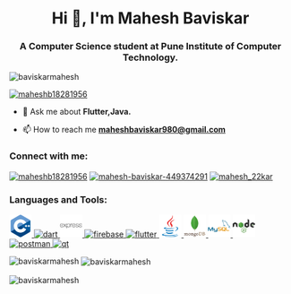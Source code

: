 <h1 align="center">Hi 👋, I'm Mahesh Baviskar</h1>
<h3 align="center">A Computer Science student at Pune Institute of Computer Technology.</h3>

<p align="left"> <img src="https://komarev.com/ghpvc/?username=baviskarmahesh&label=Profile%20views&color=0e75b6&style=flat" alt="baviskarmahesh" /> </p>

<p align="left"> <a href="https://twitter.com/maheshb18281956" target="blank"><img src="https://img.shields.io/twitter/follow/maheshb18281956?logo=twitter&style=for-the-badge" alt="maheshb18281956" /></a> </p>

- 💬 Ask me about **Flutter,Java.**

- 📫 How to reach me **maheshbaviskar980@gmail.com**

<h3 align="left">Connect with me:</h3>
<p align="left">
<a href="https://twitter.com/maheshb18281956" target="blank"><img align="center" src="https://raw.githubusercontent.com/rahuldkjain/github-profile-readme-generator/master/src/images/icons/Social/twitter.svg" alt="maheshb18281956" height="30" width="40" /></a>
<a href="https://linkedin.com/in/mahesh-baviskar-449374291" target="blank"><img align="center" src="https://raw.githubusercontent.com/rahuldkjain/github-profile-readme-generator/master/src/images/icons/Social/linked-in-alt.svg" alt="mahesh-baviskar-449374291" height="30" width="40" /></a>
<a href="https://instagram.com/mahesh_22kar" target="blank"><img align="center" src="https://raw.githubusercontent.com/rahuldkjain/github-profile-readme-generator/master/src/images/icons/Social/instagram.svg" alt="mahesh_22kar" height="30" width="40" /></a>
</p>

<h3 align="left">Languages and Tools:</h3>
<p align="left"> <a href="https://www.w3schools.com/cpp/" target="_blank" rel="noreferrer"> <img src="https://raw.githubusercontent.com/devicons/devicon/master/icons/cplusplus/cplusplus-original.svg" alt="cplusplus" width="40" height="40"/> </a> <a href="https://dart.dev" target="_blank" rel="noreferrer"> <img src="https://www.vectorlogo.zone/logos/dartlang/dartlang-icon.svg" alt="dart" width="40" height="40"/> </a> <a href="https://expressjs.com" target="_blank" rel="noreferrer"> <img src="https://raw.githubusercontent.com/devicons/devicon/master/icons/express/express-original-wordmark.svg" alt="express" width="40" height="40"/> </a> <a href="https://firebase.google.com/" target="_blank" rel="noreferrer"> <img src="https://www.vectorlogo.zone/logos/firebase/firebase-icon.svg" alt="firebase" width="40" height="40"/> </a> <a href="https://flutter.dev" target="_blank" rel="noreferrer"> <img src="https://www.vectorlogo.zone/logos/flutterio/flutterio-icon.svg" alt="flutter" width="40" height="40"/> </a> <a href="https://www.java.com" target="_blank" rel="noreferrer"> <img src="https://raw.githubusercontent.com/devicons/devicon/master/icons/java/java-original.svg" alt="java" width="40" height="40"/> </a> <a href="https://www.mongodb.com/" target="_blank" rel="noreferrer"> <img src="https://raw.githubusercontent.com/devicons/devicon/master/icons/mongodb/mongodb-original-wordmark.svg" alt="mongodb" width="40" height="40"/> </a> <a href="https://www.mysql.com/" target="_blank" rel="noreferrer"> <img src="https://raw.githubusercontent.com/devicons/devicon/master/icons/mysql/mysql-original-wordmark.svg" alt="mysql" width="40" height="40"/> </a> <a href="https://nodejs.org" target="_blank" rel="noreferrer"> <img src="https://raw.githubusercontent.com/devicons/devicon/master/icons/nodejs/nodejs-original-wordmark.svg" alt="nodejs" width="40" height="40"/> </a> <a href="https://postman.com" target="_blank" rel="noreferrer"> <img src="https://www.vectorlogo.zone/logos/getpostman/getpostman-icon.svg" alt="postman" width="40" height="40"/> </a> <a href="https://www.qt.io/" target="_blank" rel="noreferrer"> <img src="https://upload.wikimedia.org/wikipedia/commons/0/0b/Qt_logo_2016.svg" alt="qt" width="40" height="40"/> </a> </p>

<p><img align="left" src="https://github-readme-stats.vercel.app/api/top-langs?username=baviskarmahesh&show_icons=true&locale=en&layout=compact" alt="baviskarmahesh" /></p>

<p>&nbsp;<img align="center" src="https://github-readme-stats.vercel.app/api?username=baviskarmahesh&show_icons=true&locale=en" alt="baviskarmahesh" /></p>

<p><img align="center" src="https://github-readme-streak-stats.herokuapp.com/?user=baviskarmahesh&" alt="baviskarmahesh" /></p>
